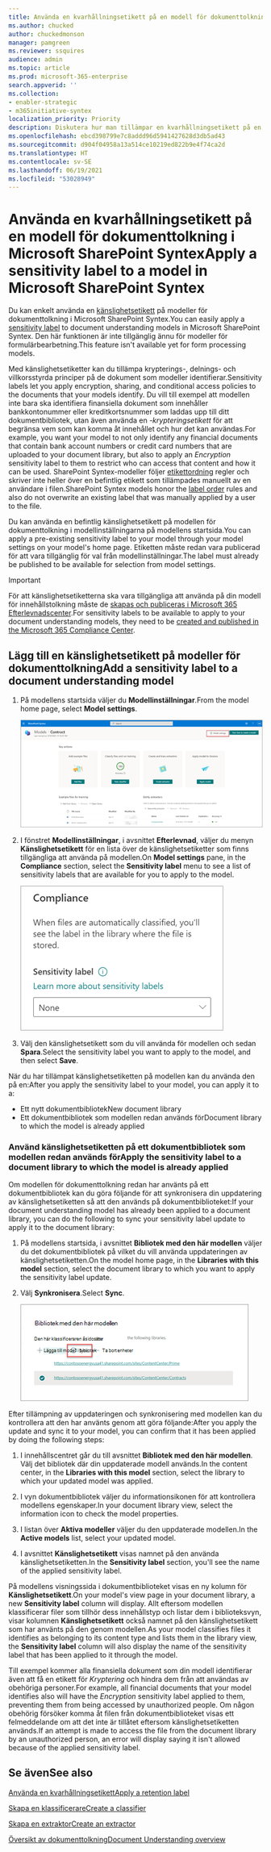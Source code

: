 ```yaml
---
title: Använda en kvarhållningsetikett på en modell för dokumenttolkning i Microsoft SharePoint Syntex
ms.author: chucked
author: chuckedmonson
manager: pamgreen
ms.reviewer: ssquires
audience: admin
ms.topic: article
ms.prod: microsoft-365-enterprise
search.appverid: ''
ms.collection:
- enabler-strategic
- m365initiative-syntex
localization_priority: Priority
description: Diskutera hur man tillämpar en kvarhållningsetikett på en modell i SharePoint Syntex.
ms.openlocfilehash: ebcd398799e7c8addd96d5941427628d3db5ad43
ms.sourcegitcommit: d904f04958a13a514ce10219ed822b9e4f74ca2d
ms.translationtype: HT
ms.contentlocale: sv-SE
ms.lasthandoff: 06/19/2021
ms.locfileid: "53028949"
---
```

# <a name="apply-a-sensitivity-label-to-a-model-in-microsoft-sharepoint-syntex"></a><span data-ttu-id="b3c79-103">Använda en kvarhållningsetikett på en modell för dokumenttolkning i Microsoft SharePoint Syntex</span><span class="sxs-lookup"><span data-stu-id="b3c79-103">Apply a sensitivity label to a model in Microsoft SharePoint Syntex</span></span>

<span data-ttu-id="b3c79-104">Du kan enkelt använda en [känslighetsetikett](../compliance/sensitivity-labels.md) på modeller för dokumenttolkning i Microsoft SharePoint Syntex.</span><span class="sxs-lookup"><span data-stu-id="b3c79-104">You can easily apply a [sensitivity label](../compliance/sensitivity-labels.md) to document understanding models in Microsoft SharePoint Syntex.</span></span> <span data-ttu-id="b3c79-105">Den här funktionen är inte tillgänglig ännu för modeller för formulärbearbetning.</span><span class="sxs-lookup"><span data-stu-id="b3c79-105">This feature isn't available yet for form processing models.</span></span>

<span data-ttu-id="b3c79-106">Med känslighetsetiketter kan du tillämpa krypterings-, delnings- och villkorsstyrda principer på de dokument som modeller identifierar.</span><span class="sxs-lookup"><span data-stu-id="b3c79-106">Sensitivity labels let you apply encryption, sharing, and conditional access policies to the documents that your models identify.</span></span> <span data-ttu-id="b3c79-107">Du vill till exempel att modellen inte bara ska identifiera finansiella dokument som innehåller bankkontonummer eller kreditkortsnummer som laddas upp till ditt dokumentbibliotek, utan även använda en *-krypteringsetikett* för att begränsa vem som kan komma åt innehållet och hur det kan användas.</span><span class="sxs-lookup"><span data-stu-id="b3c79-107">For example, you want your model to not only identify any financial documents that contain bank account numbers or credit card numbers that are uploaded to your document library, but also to apply an *Encryption* sensitivity label to them to restrict who can access that content and how it can be used.</span></span> <span data-ttu-id="b3c79-108">SharePoint Syntex-modeller följer [etikettordning](../compliance/apply-sensitivity-label-automatically.md?view=o365-worldwide#how-multiple-conditions-are-evaluated-when-they-apply-to-more-than-one-label) regler och skriver inte heller över en befintlig etikett som tillämpades manuellt av en användare i filen.</span><span class="sxs-lookup"><span data-stu-id="b3c79-108">SharePoint Syntex models honor the [label order](../compliance/apply-sensitivity-label-automatically.md?view=o365-worldwide#how-multiple-conditions-are-evaluated-when-they-apply-to-more-than-one-label) rules and also do not overwrite an existing label that was manually applied by a user to the file.</span></span> 

<span data-ttu-id="b3c79-109">Du kan använda en befintlig känslighetsetikett på modellen för dokumenttolkning i modellinställningarna på modellens startsida.</span><span class="sxs-lookup"><span data-stu-id="b3c79-109">You can apply a pre-existing sensitivity label to your model through your model settings on your model's home page.</span></span> <span data-ttu-id="b3c79-110">Etiketten måste redan vara publicerad för att vara tillgänglig för val från modellinställningar.</span><span class="sxs-lookup"><span data-stu-id="b3c79-110">The label must already be published to be available for selection from model settings.</span></span>

> [!Important]
> <span data-ttu-id="b3c79-111">För att känslighetsetiketterna ska vara tillgängliga att använda på din modell för innehållstolkning måste de [skapas och publiceras i Microsoft 365 Efterlevnadscenter](../business-video/create-sensitivity-labels.md).</span><span class="sxs-lookup"><span data-stu-id="b3c79-111">For sensitivity labels to be available to apply to your document understanding models, they need to be [created and published in the Microsoft 365 Compliance Center](../business-video/create-sensitivity-labels.md).</span></span>

## <a name="add-a-sensitivity-label-to-a-document-understanding-model"></a><span data-ttu-id="b3c79-112">Lägg till en känslighetsetikett på modeller för dokumenttolkning</span><span class="sxs-lookup"><span data-stu-id="b3c79-112">Add a sensitivity label to a document understanding model</span></span>

1. <span data-ttu-id="b3c79-113">På modellens startsida väljer du **Modellinställningar**.</span><span class="sxs-lookup"><span data-stu-id="b3c79-113">From the model home page, select **Model settings**.</span></span>

   ![Skärmbild av sidan Modeller med alternativet Modellinställningar markerat.](../media/content-understanding/sensitivity-model-settings.png)

2. <span data-ttu-id="b3c79-115">I fönstret **Modellinställningar**, i avsnittet **Efterlevnad**, väljer du menyn **Känslighetsetikett** för en lista över de känslighetsetiketter som finns tillgängliga att använda på modellen.</span><span class="sxs-lookup"><span data-stu-id="b3c79-115">On **Model settings** pane, in the **Compliance** section, select the **Sensitivity label** menu to see a list of sensitivity labels that are available for you to apply to the model.</span></span>

   ![Skärmbild av fönstret Modellinställningar med menyn för känslighetsetiketter.](../media/content-understanding/sensitivity-model-settings-pane.png) 

3. <span data-ttu-id="b3c79-117">Välj den känslighetsetikett som du vill använda för modellen och sedan **Spara**.</span><span class="sxs-lookup"><span data-stu-id="b3c79-117">Select the sensitivity label you want to apply to the model, and then select **Save**.</span></span>

<span data-ttu-id="b3c79-118">När du har tillämpat känslighetsetiketten på modellen kan du använda den på en:</span><span class="sxs-lookup"><span data-stu-id="b3c79-118">After you apply the sensitivity label to your model, you can apply it to a:</span></span>

- <span data-ttu-id="b3c79-119">Ett nytt dokumentbibliotek</span><span class="sxs-lookup"><span data-stu-id="b3c79-119">New document library</span></span>
- <span data-ttu-id="b3c79-120">Ett dokumentbibliotek som modellen redan används för</span><span class="sxs-lookup"><span data-stu-id="b3c79-120">Document library to which the model is already applied</span></span>
 
### <a name="apply-the-sensitivity-label-to-a-document-library-to-which-the-model-is-already-applied"></a><span data-ttu-id="b3c79-121">Använd känslighetsetiketten på ett dokumentbibliotek som modellen redan används för</span><span class="sxs-lookup"><span data-stu-id="b3c79-121">Apply the sensitivity label to a document library to which the model is already applied</span></span>

<span data-ttu-id="b3c79-122">Om modellen för dokumenttolkning redan har använts på ett dokumentbibliotek kan du göra följande för att synkronisera din uppdatering av känslighetsetiketten så att den används på dokumentbiblioteket:</span><span class="sxs-lookup"><span data-stu-id="b3c79-122">If your document understanding model has already been applied to a document library, you can do the following to sync your sensitivity label update to apply it to the document library:</span></span>

1. <span data-ttu-id="b3c79-123">På modellens startsida, i avsnittet **Bibliotek med den här modellen** väljer du det dokumentbibliotek på vilket du vill använda uppdateringen av känslighetsetiketten.</span><span class="sxs-lookup"><span data-stu-id="b3c79-123">On the model home page, in the **Libraries with this model** section, select the document library to which you want to apply the sensitivity label update.</span></span>

2. <span data-ttu-id="b3c79-124">Välj **Synkronisera**.</span><span class="sxs-lookup"><span data-stu-id="b3c79-124">Select **Sync**.</span></span>

   ![Skärmbild som visar Bibliotek med den här modelldelen med Synkronisera markerat.](../media/content-understanding/sensitivity-libraries-sync.png)

<span data-ttu-id="b3c79-126">Efter tillämpning av uppdateringen och synkronisering med modellen kan du kontrollera att den har använts genom att göra följande:</span><span class="sxs-lookup"><span data-stu-id="b3c79-126">After you apply the update and sync it to your model, you can confirm that it has been applied by doing the following steps:</span></span>

1. <span data-ttu-id="b3c79-127">I innehållscentret går du till avsnittet **Bibliotek med den här modellen**. Välj det bibliotek där din uppdaterade modell används.</span><span class="sxs-lookup"><span data-stu-id="b3c79-127">In the content center, in the **Libraries with this model** section, select the library to which your updated model was applied.</span></span> 

2. <span data-ttu-id="b3c79-128">I vyn dokumentbibliotek väljer du informationsikonen för att kontrollera modellens egenskaper.</span><span class="sxs-lookup"><span data-stu-id="b3c79-128">In your document library view, select the information icon to check the model properties.</span></span>

3. <span data-ttu-id="b3c79-129">I listan över **Aktiva modeller** väljer du den uppdaterade modellen.</span><span class="sxs-lookup"><span data-stu-id="b3c79-129">In the **Active models** list, select your updated model.</span></span>

4. <span data-ttu-id="b3c79-130">I avsnittet **Känslighetsetikett** visas namnet på den använda känslighetsetiketten.</span><span class="sxs-lookup"><span data-stu-id="b3c79-130">In the **Sensitivity label** section, you'll see the name of the applied sensitivity label.</span></span>

<span data-ttu-id="b3c79-131">På modellens visningssida i dokumentbiblioteket visas en ny kolumn för **Känslighetsetikett**.</span><span class="sxs-lookup"><span data-stu-id="b3c79-131">On your model's view page in your document library, a new **Sensitivity label** column will display.</span></span> <span data-ttu-id="b3c79-132">Allt eftersom modellen klassificerar filer som tillhör dess innehållstyp och listar dem i biblioteksvyn, visar kolumnen **Känslighetsetikett** också namnet på den känslighetsetikett som har använts på den genom modellen.</span><span class="sxs-lookup"><span data-stu-id="b3c79-132">As your model classifies files it identifies as belonging to its content type and lists them in the library view, the **Sensitivity label** column will also display the name of the sensitivity label that has been applied to it through the model.</span></span>

<span data-ttu-id="b3c79-133">Till exempel kommer alla finansiella dokument som din modell identifierar även att få en etikett för *Kryptering* och hindra dem från att användas av obehöriga personer.</span><span class="sxs-lookup"><span data-stu-id="b3c79-133">For example, all financial documents that your model identifies also will have the *Encryption* sensitivity label applied to them, preventing them from being accessed by unauthorized people.</span></span> <span data-ttu-id="b3c79-134">Om någon obehörig försöker komma åt filen från dokumentbiblioteket visas ett felmeddelande om att det inte är tillåtet eftersom känslighetsetiketten används.</span><span class="sxs-lookup"><span data-stu-id="b3c79-134">If an attempt is made to access the file from the document library by an unauthorized person, an error will display saying it isn't allowed because of the applied sensitivity label.</span></span>

<!---
## Add a sensitivity label to a form processing model

> [!Important]
> For sensitivity labels to be available to apply to your form processing model, they need to be [created and published in the Microsoft 365 Compliance Center](../business-video/create-sensitivity-labels.md).

You can either apply a sensitivity label to a form processing model when you are creating a model, or apply it to an existing model.

### Add a sensitivity label when you create a form processing model

1. When you [create a new form processing model](create-a-form-processing-model.md), select **Advanced settings**.

2. In **Advanced settings**, in the **Sensitivity label** section, select the menu and then select the sensitivity label you want to apply to the model.

3.  After you've completed your remaining model settings, select **Create** to build your model.

### Add a sensitivity label to an existing form processing model

You can add a sensitivity label to an existing form processing model in different ways:

- Through the **Automate** menu in the document library
- Through the **Active model** settings in the document library 

#### Add a sensitivity label to an existing form processing model through the Automate menu

You can add a sensitivity label to an existing form processing model that you own through the **Automate** menu in the document library in which the model is applied.

1. In your document library to which the form processing model is applied, select the **Automate** menu, select **AI Builder**, and then select **View form processing model details**.

2. On the **Model details** pane, in the **Sensitivity label** section, select the sensitivity label you want to apply. Then select **Save**.

#### Add a sensitivity label to an existing form processing model in the active model settings

You can add a sensitivity label to an existing form processing model that you own through the **Active model** settings in the document library in which the model is applied.

1. In the SharePoint document library in which the model is applied, select the **View active models** icon, and then select **View active models**.

2. In **Active models**, select the form processing model to which you want to apply the sensitivity label.

3. On the **Model details** pane, in the **Sensitivity label** section, select the sensitivity label you want to apply. Then select **Save**.

   > [!NOTE]
   > You must be the model owner for the **Model settings** pane to be editable. 
--->

## <a name="see-also"></a><span data-ttu-id="b3c79-135">Se även</span><span class="sxs-lookup"><span data-stu-id="b3c79-135">See also</span></span>

[<span data-ttu-id="b3c79-136">Använda en kvarhållningsetikett</span><span class="sxs-lookup"><span data-stu-id="b3c79-136">Apply a retention label</span></span>](apply-a-retention-label-to-a-model.md)

[<span data-ttu-id="b3c79-137">Skapa en klassificerare</span><span class="sxs-lookup"><span data-stu-id="b3c79-137">Create a classifier</span></span>](create-a-classifier.md)

[<span data-ttu-id="b3c79-138">Skapa en extraktor</span><span class="sxs-lookup"><span data-stu-id="b3c79-138">Create an extractor</span></span>](create-an-extractor.md)

[<span data-ttu-id="b3c79-139">Översikt av dokumenttolkning</span><span class="sxs-lookup"><span data-stu-id="b3c79-139">Document Understanding overview</span></span>](document-understanding-overview.md)
